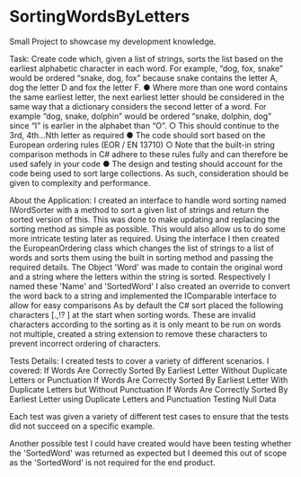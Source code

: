 # SortingWordsByLetters

Small Project to showcase my development knowledge.

Task: 
Create code which, given a list of strings, sorts the list based on the earliest alphabetic
character in each word. For example, “dog, fox, snake” would be ordered “snake, dog, fox”
because snake contains the letter A, dog the letter D and fox the letter F.
● Where more than one word contains the same earliest letter, the next earliest letter 
  should be considered in the same way that a dictionary considers the second letter of
  a word. For example “dog, snake, dolphin” would be ordered “snake, dolphin, dog”
  since “I” is earlier in the alphabet than “O”.
  ○ This should continue to the 3rd, 4th…Nth letter as required
● The code should sort based on the European ordering rules (EOR / EN 13710)
  ○ Note that the built-in string comparison methods in C# adhere to these rules
    fully and can therefore be used safely in your code
● The design and testing should account for the code being used to sort large
  collections. As such, consideration should be given to complexity and performance.

About the Application:
I created an interface to handle word sorting named IWordSorter with a method to sort a given 
list of strings and return the sorted version of this. This was done to make updating and 
replacing the sorting method as simple as possible. This would also allow us to do some more 
intricate testing later as required.
Using the interface I then created the EuropeanOrdering class which changes the list of strings
to a list of words and sorts them using the built in sorting method and passing the required
details.
The Object 'Word' was made to contain the original word and a string where the letters within the 
string is sorted. Respectively I named these 'Name' and 'SortedWord' I also created an override 
to convert the word back to a string and implemented the IComparable interface to allow for easy 
comparisons
As by default the C# sort placed the following characters [.,!? ] at the start when sorting words.
These are invalid characters according to the sorting as it is only meant to be run on words not 
multiple, created a string extension to remove these characters to prevent incorrect ordering of 
characters.

Tests Details:
I created tests to cover a variety of different scenarios. I covered:
If Words Are Correctly Sorted By Earliest Letter Without Duplicate Letters or Punctuation
If Words Are Correctly Sorted By Earliest Letter With Duplicate Letters but Without Punctuation
If Words Are Correctly Sorted By Earliest Letter using Duplicate Letters and Punctuation
Testing Null Data

Each test was given a variety of different test cases to ensure that the tests did not succeed
on a specific example.

Another possible test I could have created would have been testing whether the 'SortedWord' 
was returned as expected but I deemed this out of scope as the 'SortedWord' is not required 
for the end product.
